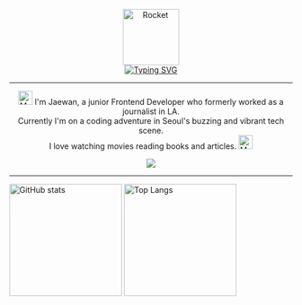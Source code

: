 
<p align="center">
  <img src="https://raw.githubusercontent.com/Tarikul-Islam-Anik/Animated-Fluent-Emojis/master/Emojis/Travel%20and%20places/Rocket.png" alt="Rocket" width="100" height="100" />
<br/>
  <a href="https://git.io/typing-svg"><img src="https://readme-typing-svg.demolab.com?font=Poppins&weight=500&size=30&pause=1000&color=1A28AECA&center=true&vCenter=true&width=435&lines=Hello+World!" alt="Typing SVG" /></a>  
</p>

<hr/>

<p align="center">
  <img src="https://raw.githubusercontent.com/Tarikul-Islam-Anik/Animated-Fluent-Emojis/master/Emojis/People%20with%20activities/Man%20Bouncing%20Ball%20Light%20Skin%20Tone.png" alt="Man Bouncing Ball Light Skin Tone" width="25" height="25"/> 
I'm Jaewan, a junior Frontend Developer who formerly worked as a journalist in LA. <br/>
Currently I'm on a coding adventure in Seoul's buzzing and vibrant tech scene. <br/>
I love watching movies reading books and articles. <img src="https://raw.githubusercontent.com/Tarikul-Islam-Anik/Animated-Fluent-Emojis/master/Emojis/People%20with%20activities/Man%20Bouncing%20Ball%20Light%20Skin%20Tone.png" alt="Man Bouncing Ball Light Skin Tone" width="25" height="25"/> 
</p>


<p align="center">
  <a href="https://skillicons.dev">
    <img src="https://skillicons.dev/icons?i=react,javascript,ts,nodejs,py" />
  </a>
</p>


<hr />

<div>  
  <img src="https://github-readme-stats.vercel.app/api?username=jamieecode&show_icons=true&theme=tokyonight&hide=stars,contribs&count_private=true" alt="GitHub stats" style="height: 200px" />
  <img src="https://github-readme-stats.vercel.app/api/top-langs/?username=jamieecode&layout=compact&theme=tokyonight" alt="Top Langs" style="height: 200px" />
</div>

<!---
jamieecode/jamieecode is a ✨ special ✨ repository because its `README.md` (this file) appears on your GitHub profile.
You can click the Preview link to take a look at your changes.
--->
